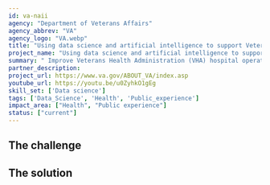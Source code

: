 ```yaml
---
id: va-naii
agency: "Department of Veterans Affairs"
agency_abbrev: "VA"
agency_logo: "VA.webp"
title: "Using data science and artificial intelligence to support Veterans' healthcare"
project_name: "Using data science and artificial intelligence to support Veterans' healthcare"
summary: " Improve Veterans Health Administration (VHA) hospital operations, efficiency, clinical flow, quality & safety, patient care, health outcomes, and Veterans' experiences using data science and artificial intelligence at the Department of Veterans Affairs."
partner_description: 
project_url: https://www.va.gov/ABOUT_VA/index.asp
youtube_url: https://youtu.be/u0ZyhkO1gEg
skill_set: ['Data science']
tags: ['Data_Science', 'Health', 'Public_experience']
impact_area: ["Health", "Public experience"]
status: ["current"]
---
```


## The challenge


## The solution
